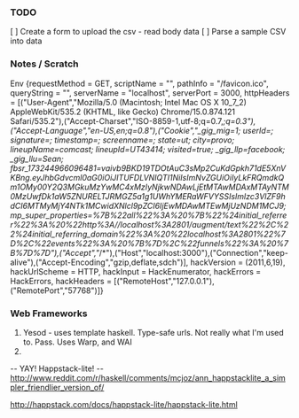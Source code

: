 
### TODO ###
[ ] Create a form to upload the csv - read body data
[ ] Parse a sample CSV into data



### Notes / Scratch ###
Env {requestMethod = GET, scriptName = "", pathInfo = "/favicon.ico", queryString = "", serverName = "localhost", serverPort = 3000, httpHeaders = [("User-Agent","Mozilla/5.0 (Macintosh; Intel Mac OS X 10_7_2) AppleWebKit/535.2 (KHTML, like Gecko) Chrome/15.0.874.121 Safari/535.2"),("Accept-Charset","ISO-8859-1,utf-8;q=0.7,*;q=0.3"),("Accept-Language","en-US,en;q=0.8"),("Cookie","_gig_mig=1; userId=; signature=; timestamp=; screenname=; state=ut; city=provo; lineupName=comcast; lineupId=UT43414; visited=true; _gig_llp=facebook; _gig_llu=Sean; fbsr_173244966096481=vaivb9BKD19TDOtAuC3sMp2CuKdGpkh71dE5XnVKBng.eyJhbGdvcml0aG0iOiJITUFDLVNIQTI1NiIsImNvZGUiOiIyLkFRQmdkQm1OMy00Y2Q3MGkuMzYwMC4xMzIyNjkwNDAwLjEtMTAwMDAxMTAyNTM0MzUwfDk1aW5ZNURELTJRMGZ5a1g1UWhYMERaWFVYSSIsImlzc3VlZF9hdCI6MTMyMjY4NTk1MCwidXNlcl9pZCI6IjEwMDAwMTEwMjUzNDM1MCJ9; mp_super_properties=%7B%22all%22%3A%20%7B%22%24initial_referrer%22%3A%20%22http%3A//localhost%3A2801/augment/text%22%2C%22%24initial_referring_domain%22%3A%20%22localhost%3A2801%22%7D%2C%22events%22%3A%20%7B%7D%2C%22funnels%22%3A%20%7B%7D%7D"),("Accept","*/*"),("Host","localhost:3000"),("Connection","keep-alive"),("Accept-Encoding","gzip,deflate,sdch")], hackVersion = (2011,6,19), hackUrlScheme = HTTP, hackInput = HackEnumerator, hackErrors = HackErrors, hackHeaders = [("RemoteHost","127.0.0.1"),("RemotePort","57768")]}



### Web Frameworks ###
1. Yesod - uses template haskell. Type-safe urls. Not really what I'm used to. Pass. Uses Warp, and WAI
2. 


-- YAY! Happstack-lite! --
http://www.reddit.com/r/haskell/comments/mcjoz/ann_happstacklite_a_simpler_friendlier_version_of/

http://happstack.com/docs/happstack-lite/happstack-lite.html
